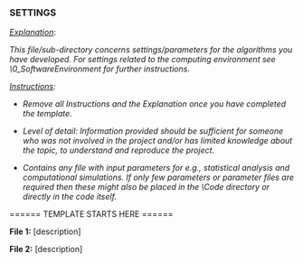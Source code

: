 ### SETTINGS



<u>*Explanation*</u>:

*This file/sub-directory concerns settings/parameters for the algorithms you have developed. For settings related to the computing environment see  \0_SoftwareEnvironment for further instructions.*





*<u>Instructions</u>:* 

* *Remove all Instructions and the Explanation once you have completed the template.*
* *Level of detail: Information provided should be sufficient for someone who was not involved in the project and/or has limited knowledge about the topic,  to understand and reproduce the project.* 



* *Contains any file with input parameters for e.g., statistical analysis and computational simulations. If only few parameters or parameter files are required then these might also be placed in the \Code directory or directly in the code itself.*

  

====== TEMPLATE STARTS HERE ======

**File 1:** [description]



**File 2:** [description]


